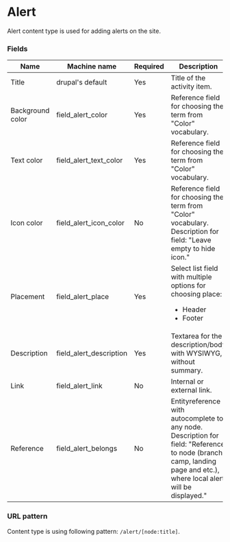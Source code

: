 # Alert
Alert content type is used for adding alerts on the site.

### Fields
| Name  | Machine name | Required | Description |
| ------------- | ------------- | ------------- | ------------- |
| Title  | drupal's default  | Yes | Title of the activity item. |
| Background color | field\_alert_color | Yes | Reference field for choosing the term from "Color" vocabulary. |
| Text color | field\_alert\_text_color | Yes | Reference field for choosing the term from "Color" vocabulary. |
| Icon color | field\_alert\_icon_color | No | Reference field for choosing the term from "Color" vocabulary. Description for field: "Leave empty to hide icon." |
| Placement | field\_alert_place | Yes | Select list field with multiple options for choosing place: <ul><li>Header</li><li>Footer</li></ul> |
| Description | field\_alert_description | Yes | Textarea for the description/body with WYSIWYG, without summary. |
| Link | field\_alert_link | No | Internal or external link. |
| Reference | field\_alert_belongs | No | Entityreference with autocomplete to any node. Description for field: "Reference to node (branch, camp, landing page and etc.), where local alert will be displayed." |

### URL pattern
Content type is using following pattern:
`/alert/[node:title]`.
